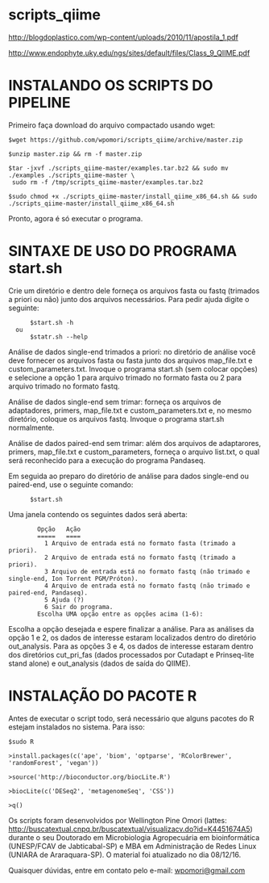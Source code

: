 # scripts_qiime

http://blogdoplastico.com/wp-content/uploads/2010/11/apostila_1.pdf

http://www.endophyte.uky.edu/ngs/sites/default/files/Class_9_QIIME.pdf

#                                          INSTALANDO OS SCRIPTS DO PIPELINE
Primeiro faça download do arquivo compactado usando wget:

	$wget https://github.com/wpomori/scripts_qiime/archive/master.zip

	$unzip master.zip && rm -f master.zip

	$tar -jxvf ./scripts_qiime-master/examples.tar.bz2 && sudo mv ./examples ./scripts_qiime-master \
	 sudo rm -f /tmp/scripts_qiime-master/examples.tar.bz2

	$sudo chmod +x ./scripts_qiime-master/install_qiime_x86_64.sh && sudo ./scripts_qiime-master/install_qiime_x86_64.sh
	
Pronto, agora é só executar o programa.

#                                          SINTAXE DE USO DO PROGRAMA start.sh
  
Crie um diretório e dentro dele forneça os arquivos fasta ou fastq (trimados a priori ou não) junto dos arquivos necessários. Para pedir ajuda digite o seguinte:

          $start.sh -h
      ou
          $statr.sh --help


Análise de dados single-end trimados a priori: no diretório de análise você deve fornecer os arquivos fasta ou fasta junto dos arquivos map_file.txt e custom_parameters.txt. Invoque o programa start.sh (sem colocar opções) e selecione a opção 1 para arquivo trimado no formato fasta ou 2 para arquivo trimado no formato fastq.


Análise de dados single-end sem trimar: forneça os arquivos de adaptadores, primers, map_file.txt e custom_parameters.txt e, no mesmo diretório, coloque os arquivos fastq. Invoque o programa start.sh normalmente.


Análise de dados paired-end sem trimar: além dos arquivos de adaptarores, primers, map_file.txt e custom_parameters, forneça o arquivo list.txt, o qual será reconhecido para a execução do programa Pandaseq.


Em seguida ao preparo do diretório de análise para dados single-end ou paired-end, use o seguinte comando:

          $start.sh

Uma janela contendo os seguintes dados será aberta:

			Opção	Ação
			=====	====
			  1	Arquivo de entrada está no formato fasta (trimado a priori).
			  2	Arquivo de entrada está no formato fastq (trimado a priori).
			  3	Arquivo de entrada está no formato fastq (não trimado e single-end, Ion Torrent PGM/Próton).
			  4	Arquivo de entrada está no formato fastq (não trimado e paired-end, Pandaseq).
			  5	Ajuda (?)
			  6	Sair do programa.
			Escolha UMA opção entre as opções acima (1-6): 

Escolha a opção desejada e espere finalizar a análise. Para as análises da opção 1 e 2, os dados de interesse estaram localizados dentro do diretório out_analysis. Para as opções 3 e 4, os dados de interesse estaram dentro dos diretórios cut_pri_fas (dados processados por Cutadapt e Prinseq-lite stand alone) e out_analysis (dados de saída do QIIME).

#                                                INSTALAÇÃO DO PACOTE R

Antes de executar o script todo, será necessário que alguns pacotes do R estejam instalados no sistema. Para isso:

	$sudo R

	>install.packages(c('ape', 'biom', 'optparse', 'RColorBrewer', 'randomForest', 'vegan'))
	
	>source('http://bioconductor.org/biocLite.R')
	
	>biocLite(c('DESeq2', 'metagenomeSeq', 'CSS'))
	
	>q()


Os scripts foram desenvolvidos por Wellington Pine Omori (lattes: http://buscatextual.cnpq.br/buscatextual/visualizacv.do?id=K4451674A5) durante o seu Doutorado em Microbiologia Agropecuária em bioinformática (UNESP/FCAV de Jabticabal-SP) e MBA em Administração de Redes Linux (UNIARA de Araraquara-SP). O material foi atualizado no dia 08/12/16.

Quaisquer dúvidas, entre em contato pelo e-mail: wpomori@gmail.com
